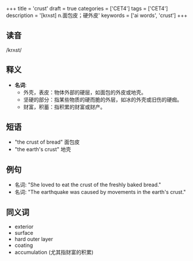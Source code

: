 +++
title = 'crust'
draft = true
categories = ['CET4']
tags = ['CET4']
description = '[krʌst] n.面包皮；硬外皮'
keywords = ['ai words', 'crust']
+++

## 读音
/krʌst/

## 释义
- **名词**: 
   - 外壳，表皮：物体外部的硬层，如面包的外皮或地壳。
   - 坚硬的部分：指某些物质的硬而脆的外层，如冰的外壳或旧伤的硬痂。
   - 财富，积蓄：指积累的财富或财产。

## 短语
- "the crust of bread" 面包皮
- "the earth's crust" 地壳

## 例句
- 名词: "She loved to eat the crust of the freshly baked bread."
- 名词: "The earthquake was caused by movements in the earth's crust."

## 同义词
- exterior
- surface
- hard outer layer
- coating
- accumulation (尤其指财富的积累)
